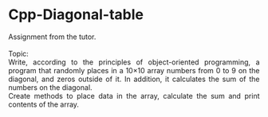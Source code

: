 # Cpp-Diagonal-table
<p align="justify">Assignment from the tutor. <br><br>
Topic: <br>
Write, according to the principles of object-oriented programming, a program that randomly places in a 10×10 array
numbers from 0 to 9 on the diagonal, and zeros outside of it. In addition, it calculates the sum of the numbers on the
diagonal.<br> Create methods to place data in the array, calculate the sum and print contents of the array.
</p>
